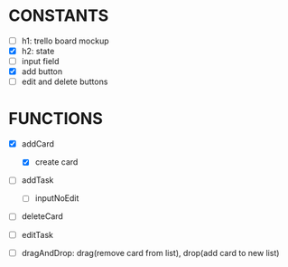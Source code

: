 # CONSTANTS

- [ ] h1: trello board mockup
- [x] h2: state
- [ ] input field
- [x] add button
- [ ] edit and delete buttons

# FUNCTIONS

- [x] addCard
  - [x] create card
- [ ] addTask
  - [ ] inputNoEdit
- [ ] deleteCard
- [ ] editTask

- [ ] dragAndDrop: drag(remove card from list), drop(add card to new list)
